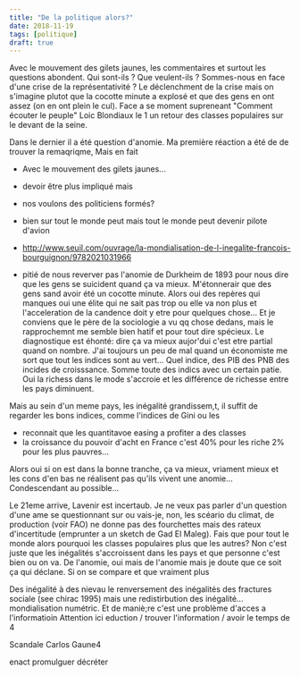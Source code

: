 ```yaml
---
title: "De la politique alors?"
date: 2018-11-19
tags: [politique]
draft: true
---
```


Avec le mouvement des gilets jaunes, les commentaires et surtout les questions abondent. Qui sont-ils ? Que veulent-ils ? Sommes-nous en face d'une crise de la représentativité ? Le déclenchment de la crise mais on s'imagine plutot que la cocotte minute a explosé et que des gens en ont assez (on en ont plein le cul). Face a se moment supreneant "Comment écouter le peuple"
Loic Blondiaux le 1 un retour des classes populaires sur le devant de la
seine.

Dans le dernier il a été question d'anomie. Ma première réaction a été de de trouver la remaqriqme, Mais en fait  


- Avec le mouvement des gilets jaunes...
- devoir être plus impliqué mais
- nos voulons des politiciens formés?
- bien sur tout le monde peut mais tout le monde peut devenir pilote d'avion
- http://www.seuil.com/ouvrage/la-mondialisation-de-l-inegalite-francois-bourguignon/9782021031966

- pitié de nous reverver pas l'anomie de Durkheim de 1893 pour nous dire
que les gens se suicident quand ça va mieux. M'étonnerair que des gens sand
avoir été un cocotte minute. Alors oui des repères qui manques oui une élite
qui ne sait pas trop ou elle va non plus et l'acceleration de la candence
doit y etre pour quelques chose... Et je conviens que le père de la sociologie
a vu qq chose dedans, mais le rapprochemnt me semble bien hatif et pour tout
dire spécieux. Le diagnostique est éhonté: dire ça va mieux aujor'dui c'est etre
partial quand on nombre. J'ai toujours un peu de mal quand un économiste me sort
que tout les indices sont au vert... Quel indice, des PIB des PNB des incides
de croisssance. Somme toute des indics avec un certain patie. Oui la richess
dans le mode s'accroie et les différence de richesse entre les pays diminuent.

Mais au sein d'un meme pays, les inégalité grandissem,t, il suffit de
regarder les bons indices, comme l'indices de Gini ou les

- reconnait que les quantitavoe easing a profiter a des classes
- la croissance du pouvoir d'acht en France c'est 40% pour les riche 2%
pour les plus pauvres...

Alors oui si on est dans la bonne tranche, ça va mieux, vriament mieux et
les cons d'en bas ne réalisent pas qu'ils vivent une anomie... Condescendant
au possible...

Le 21eme arrive, Lavenir est incertaub. Je ne veux pas parler d'un question
d'une ame se questionnant sur ou vais-je, non, les scéario du climat,
de production (voir FAO) ne donne pas des fourchettes mais des rateux
d'incertitude (emprunter a un sketch de
  Gad El Maleg). Fais que pour tout le monde alors pourquoi les
  classes populaires plus que les autres? Non c'est juste que les
  inégalités s'accroissent dans les pays et que personne c'est bien ou
  on va. De l'anomie, oui mais de l'anomie mais je doute que ce soit ça
  qui déclane. Si on se compare et que vraiment plus

Des inégalité à des nievau le renversement des inégalités des fractures
sociale (see chirac 1995) mais une redistirbution des inégalité...
mondialisation numétric. Et de maniè;re c'est une problème d'acces a l'informatioin
Attention ici eduction / trouver l'information / avoir le temps de 4

Scandale Carlos Gaune4

enact promulguer décréter

